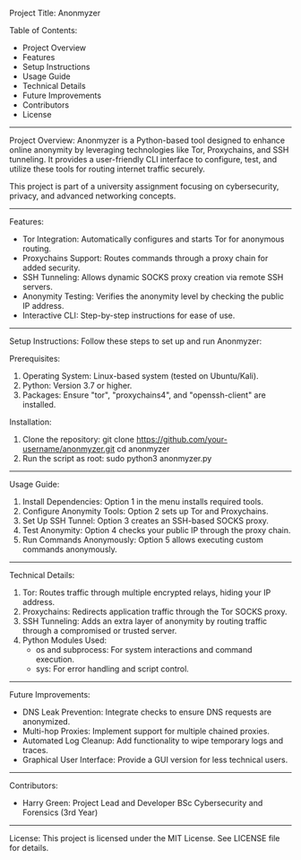 Project Title: Anonmyzer

Table of Contents:
- Project Overview
- Features
- Setup Instructions
- Usage Guide
- Technical Details
- Future Improvements
- Contributors
- License

---

Project Overview:
Anonmyzer is a Python-based tool designed to enhance online anonymity by leveraging technologies like Tor, Proxychains, and SSH tunneling. It provides a user-friendly CLI interface to configure, test, and utilize these tools for routing internet traffic securely.

This project is part of a university assignment focusing on cybersecurity, privacy, and advanced networking concepts.

---

Features:
- Tor Integration: Automatically configures and starts Tor for anonymous routing.
- Proxychains Support: Routes commands through a proxy chain for added security.
- SSH Tunneling: Allows dynamic SOCKS proxy creation via remote SSH servers.
- Anonymity Testing: Verifies the anonymity level by checking the public IP address.
- Interactive CLI: Step-by-step instructions for ease of use.

---

Setup Instructions:
Follow these steps to set up and run Anonmyzer:

Prerequisites:
1. Operating System: Linux-based system (tested on Ubuntu/Kali).
2. Python: Version 3.7 or higher.
3. Packages: Ensure "tor", "proxychains4", and "openssh-client" are installed.

Installation:
1. Clone the repository:
   git clone https://github.com/your-username/anonmyzer.git
   cd anonmyzer
2. Run the script as root:
   sudo python3 anonmyzer.py

---

Usage Guide:
1. Install Dependencies: Option 1 in the menu installs required tools.
2. Configure Anonymity Tools: Option 2 sets up Tor and Proxychains.
3. Set Up SSH Tunnel: Option 3 creates an SSH-based SOCKS proxy.
4. Test Anonymity: Option 4 checks your public IP through the proxy chain.
5. Run Commands Anonymously: Option 5 allows executing custom commands anonymously.

---

Technical Details:
1. Tor: Routes traffic through multiple encrypted relays, hiding your IP address.
2. Proxychains: Redirects application traffic through the Tor SOCKS proxy.
3. SSH Tunneling: Adds an extra layer of anonymity by routing traffic through a compromised or trusted server.
4. Python Modules Used:
   - os and subprocess: For system interactions and command execution.
   - sys: For error handling and script control.

---

Future Improvements:
- DNS Leak Prevention: Integrate checks to ensure DNS requests are anonymized.
- Multi-hop Proxies: Implement support for multiple chained proxies.
- Automated Log Cleanup: Add functionality to wipe temporary logs and traces.
- Graphical User Interface: Provide a GUI version for less technical users.

---

Contributors:
- Harry Green: Project Lead and Developer
  BSc Cybersecurity and Forensics (3rd Year)

---

License:
This project is licensed under the MIT License. See LICENSE file for details.
